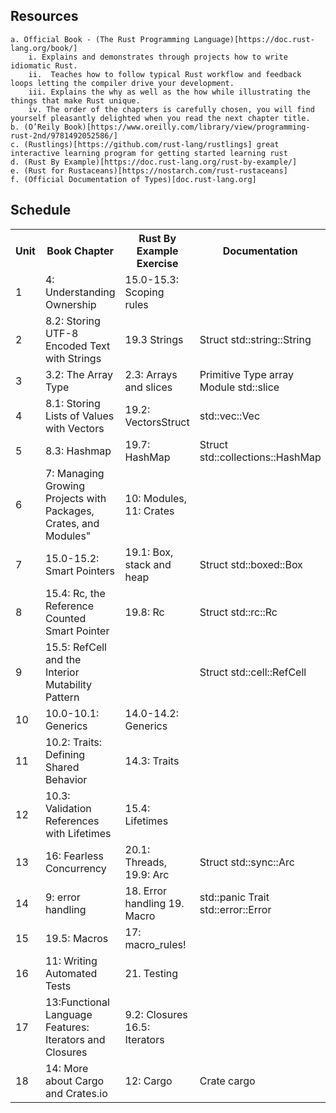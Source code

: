 
## Resources
    a. Official Book - (The Rust Programming Language)[https://doc.rust-lang.org/book/]
        i. Explains and demonstrates through projects how to write idiomatic Rust.
        ii.  Teaches how to follow typical Rust workflow and feedback loops letting the compiler drive your development.
        iii. Explains the why as well as the how while illustrating the things that make Rust unique.
        iv. The order of the chapters is carefully chosen, you will find yourself pleasantly delighted when you read the next chapter title.
    b. (O’Reily Book)[https://www.oreilly.com/library/view/programming-rust-2nd/9781492052586/]
    c. (Rustlings)[https://github.com/rust-lang/rustlings] great interactive learning program for getting started learning rust
    d. (Rust By Example)[https://doc.rust-lang.org/rust-by-example/]
    e. (Rust for Rustaceans)[https://nostarch.com/rust-rustaceans]
    f. (Official Documentation of Types)[doc.rust-lang.org]


## Schedule

<section>
<table>
    <tr>
        <th>Unit</th>
        <th>Book Chapter</th>
        <th>Rust By Example Exercise</th>
        <th>Documentation</th>
    </tr>
    <tr>
        <td>1</td>
        <td>4: Understanding Ownership</td>
        <td>15.0-15.3: Scoping rules</td>
        <td></td>
    </tr>
    <tr>
        <td>2</td>
        <td>8.2: Storing UTF-8 Encoded Text with Strings</td>
        <td>19.3 Strings</td>
        <td>Struct std::string::String</td>
    </tr>
    <tr>
        <td>3</td>
        <td>3.2: The Array Type</td>
        <td>2.3: Arrays and slices</td>
        <td>Primitive Type array Module std::slice</td>
    </tr>
    <tr>
        <td>4</td>
        <td>8.1: Storing Lists of Values with Vectors</td>
        <td>19.2: VectorsStruct</td>
        <td>std::vec::Vec</td>
    </tr>
    <tr>
        <td>5</td>
        <td>8.3: Hashmap</td>
        <td>19.7: HashMap</td>
        <td>Struct std::collections::HashMap</td>
    <tr>
    </tr>
        <td>6</td>
        <td>7: Managing Growing Projects with Packages, Crates, and Modules"</td>
        <td>10: Modules, 11: Crates</td>
        <td></td>
    </tr>
    <tr>
        <td>7</td>
        <td>15.0-15.2: Smart Pointers</td>
        <td>19.1: Box, stack and heap</td>
        <td>Struct std::boxed::Box</td>
    </tr>
    <tr>
        <td>8</td>
        <td>15.4: Rc<T>, the Reference Counted Smart Pointer</td>
        <td>19.8: Rc</td>
        <td>Struct std::rc::Rc</td>
    </tr>
    <tr>
        <td>9</td>
        <td>15.5: RefCell<T> and the Interior Mutability Pattern</td>
        <td></td>
        <td>Struct std::cell::RefCell</td>
    </tr>
    <tr>
        <td>10</td>
        <td>10.0-10.1: Generics</td>
        <td>14.0-14.2: Generics</td>
        <td></td>
    </tr>
    <tr>
        <td>11</td>
        <td>10.2: Traits: Defining Shared Behavior</td>
        <td>14.3: Traits</td>
        <td></td>
    </tr>
    <tr>
        <td>12</td>
        <td>10.3: Validation References with Lifetimes</td>
        <td>15.4: Lifetimes</td>
        <td></td>
    </tr>
    <tr>
        <td>13</td>
        <td>16: Fearless Concurrency</td>
        <td>20.1: Threads, 19.9: Arc</td>
        <td>Struct std::sync::Arc</td>
    </tr>
    <tr>
        <td>14</td>
        <td>9: error handling</td>
        <td>18. Error handling 19. Macro</td>
        <td>std::panic Trait std::error::Error</td>
    </tr>
    <tr>
        <td>15</td>
        <td>19.5: Macros</td>
        <td>17: macro_rules!</td>
        <td></td>
    </tr>
    <tr>
        <td>16</td>
        <td>11: Writing Automated Tests</td>
        <td>21. Testing</td>
        <td></td>
    </tr>
    <tr>
        <td>17</td>
        <td>13:Functional Language Features: Iterators and Closures</td>
        <td>9.2: Closures 16.5: Iterators</td>
        <td></td>
    </tr>
    <tr>
        <td>18</td>
        <td>14: More about Cargo and Crates.io</td>
        <td>12: Cargo</td>
        <td>Crate cargo</td>
    </tr>
</table>
</section>


